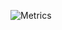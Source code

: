 ![Metrics](https://metrics.lecoq.io/SwastikGowdaL?template=classic&stars=1&languages=1&stars.limit=4&config.timezone=Asia%2FKolkata&config.animated=true)
